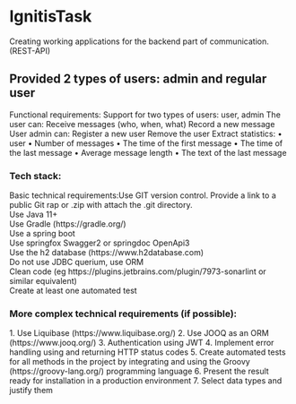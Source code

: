 # IgnitisTask
Creating working applications for the backend part of communication. (REST-API)
<h2>Provided 2 types of users: admin and regular user</h2>

Functional requirements:
Support for two types of users: user, admin
<bold>The user can:</bold>
 Receive messages (who, when, what)
 Record a new message
<bold>User admin can:</bold>
 Register a new user
 Remove the user
 <bold>Extract statistics:</bold>
• user
• Number of messages
• The time of the first message
• The time of the last message
• Average message length
• The text of the last message
<h3>Tech stack:</h3>
<bold>Basic technical requirements:</bold
 <br>Use GIT version control. Provide a link to a public Git rap or .zip with
attach the .git directory.
<br> Use Java 11+
 <br>Use Gradle (https://gradle.org/)
<br> Use a spring boot
<br> Use springfox Swagger2 or springdoc OpenApi3
<br> Use the h2 database (https://www.h2database.com)
<br> Do not use JDBC querium, use ORM
<br> Clean code (eg https://plugins.jetbrains.com/plugin/7973-sonarlint or similar
equivalent)
<br> Create at least one automated test
<h3>More complex technical requirements (if possible):</h3>
1. Use Liquibase (https://www.liquibase.org/)
2. Use JOOQ as an ORM (https://www.jooq.org/)
3. Authentication using JWT
4. Implement error handling using and returning HTTP status codes
5. Create automated tests for all methods in the project by integrating and
using the Groovy (https://groovy-lang.org/) programming language
6. Present the result ready for installation in a production environment
7. Select data types and justify them
